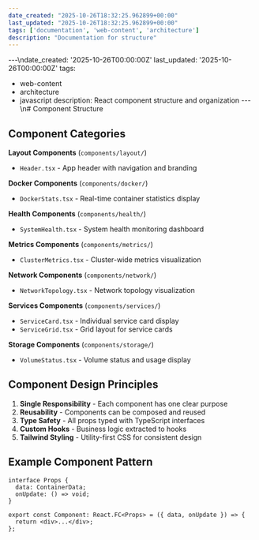 ```yaml
---
date_created: "2025-10-26T18:32:25.962899+00:00"
last_updated: "2025-10-26T18:32:25.962899+00:00"
tags: ['documentation', 'web-content', 'architecture']
description: "Documentation for structure"
---
```


---\ndate_created: '2025-10-26T00:00:00Z'
last_updated: '2025-10-26T00:00:00Z'
tags:
- web-content
- architecture
- javascript
description: React component structure and organization
---\n# Component Structure

## Component Categories

**Layout Components** (`components/layout/`)
- `Header.tsx` - App header with navigation and branding

**Docker Components** (`components/docker/`)
- `DockerStats.tsx` - Real-time container statistics display

**Health Components** (`components/health/`)
- `SystemHealth.tsx` - System health monitoring dashboard

**Metrics Components** (`components/metrics/`)
- `ClusterMetrics.tsx` - Cluster-wide metrics visualization

**Network Components** (`components/network/`)
- `NetworkTopology.tsx` - Network topology visualization

**Services Components** (`components/services/`)
- `ServiceCard.tsx` - Individual service card display
- `ServiceGrid.tsx` - Grid layout for service cards

**Storage Components** (`components/storage/`)
- `VolumeStatus.tsx` - Volume status and usage display

## Component Design Principles

1. **Single Responsibility** - Each component has one clear purpose
2. **Reusability** - Components can be composed and reused
3. **Type Safety** - All props typed with TypeScript interfaces
4. **Custom Hooks** - Business logic extracted to hooks
5. **Tailwind Styling** - Utility-first CSS for consistent design

## Example Component Pattern

```tsx
interface Props {
  data: ContainerData;
  onUpdate: () => void;
}

export const Component: React.FC<Props> = ({ data, onUpdate }) => {
  return <div>...</div>;
};
```
